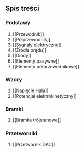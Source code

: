 ## Spis treści
### Podstawy
1. [[Przewodnik]]
2. [[Półprzewodnik]]
3. [[Sygnały elektryczne]]
4. [[Źródła prądu]]
5. [[Diody]]
6. [[Elementy pasywne]]
7. [[Elementy półprzewodnikowe]]

### Wzory
1. [[Napięcie Hala]]
2. [[Potencjał elektrokinetyczny]]

### Bramki
1. [[Bramka trójstanowa]]

### Przetworniki
1. [[Przetwornik DAC]]